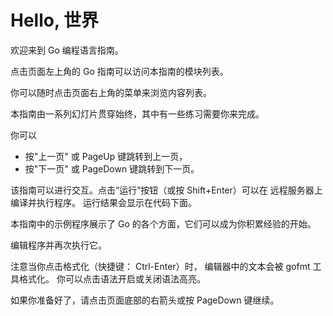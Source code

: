 

Hello, 世界
======

欢迎来到 Go 编程语言指南。

点击页面左上角的 Go 指南可以访问本指南的模块列表。

你可以随时点击页面右上角的菜单来浏览内容列表。

本指南由一系列幻灯片贯穿始终，其中有一些练习需要你来完成。

你可以
* 按"上一页" 或 PageUp 键跳转到上一页，
* 按"下一页" 或 PageDown 键跳转到下一页。

该指南可以进行交互。点击“运行”按钮（或按 Shift+Enter）可以在 远程服务器上 编译并执行程序。
运行结果会显示在代码下面。

本指南中的示例程序展示了 Go 的各个方面，它们可以成为你积累经验的开始。

编辑程序并再次执行它。

注意当你点击格式化（快捷键： Ctrl-Enter）时， 编辑器中的文本会被 gofmt 工具格式化。
你可以点击语法开启或关闭语法高亮。

如果你准备好了，请点击页面底部的右箭头或按 PageDown 键继续。

